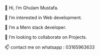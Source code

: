 👋 Hi, I’m Ghulam Mustafa.

👀 I’m interested in Web development.

🌱 I’m a Mern stack developer.

💞️ I’m looking to collaborate on Projects.

📫 contact me on whatsapp : 03165963633


<!--
**mustu633/mustu633** is a ✨ _special_ ✨ repository because its `README.md` (this file) appears on your GitHub profile.

Here are some ideas to get you started:

- 🔭 I’m currently working on ...
- 🌱 I’m currently learning ...
- 👯 I’m looking to collaborate on ...
- 🤔 I’m looking for help with ...
- 💬 Ask me about ...
- 📫 How to reach me: ...
- 😄 Pronouns: ...
- ⚡ Fun fact: ...
-->
